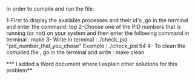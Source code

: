 In order to compile and run the file:

1-First to display the available processes and their id's ,go in the terminal and enter the command: top
2-Choose one of the PID numbers that is running (or not) on your system and then enter the following command in terminal : make
3- Write in terminal : ./check_pid "pid_number_that_you_chose"
    Example : ./check_pid 54
4- To clean the compiled file , go in the terminal and write : make clean

*** I added a Word document where I explain other solutions for this problem**